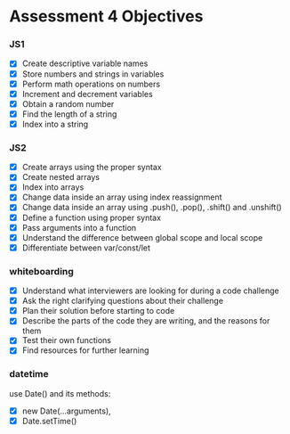 # Assessment 4 Objectives

### JS1
- [x] Create descriptive variable names
- [x] Store numbers and strings in variables
- [x] Perform math operations on numbers
- [x] Increment and decrement variables
- [x] Obtain a random number
- [x] Find the length of a string
- [x] Index into a string

### JS2
- [x] Create arrays using the proper syntax
- [x] Create nested arrays
- [x] Index into arrays
- [x] Change data inside an array using index reassignment
- [x] Change data inside an array using .push(), .pop(), .shift() and .unshift()
- [x] Define a function using proper syntax
- [x] Pass arguments into a function
- [x] Understand the difference between global scope and local scope
- [x] Differentiate between var/const/let

### whiteboarding
- [x] Understand what interviewers are looking for during a code challenge
- [x] Ask the right clarifying questions about their challenge
- [x] Plan their solution before starting to code
- [x] Describe the parts of the code they are writing, and the reasons for them
- [x] Test their own functions
- [x] Find resources for further learning

### datetime
use Date() and its methods:
- [x] new Date(...arguments),
- [x] Date.setTime()
